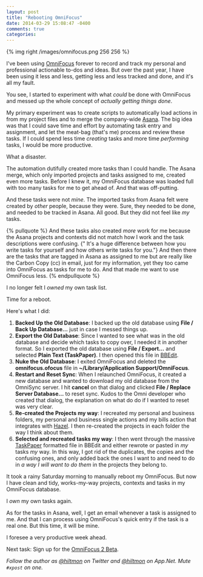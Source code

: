 ```yaml
---
layout: post
title: "Rebooting OmniFocus"
date: 2014-03-29 15:08:47 -0400
comments: true
categories: 
---
```


{% img right /images/omnifocus.png 256 256 %}

I've been using [OmniFocus](https://www.omnigroup.com/omnifocus) forever to record and track my personal and professional actionable to-dos and ideas. But over the past year, I have been using it less and less, getting less and less tracked and done, and it's all my fault.

You see, I started to experiment with what *could* be done with OmniFocus and messed up the whole concept of *actually getting things done*.

My primary experiment was to create scripts to automatically load actions in from my project files and to merge the company-wide [Asana](https://app.asana.com). The big idea was that I could save time and effort by automating task entry and assignment, and let the meat-bag (that's me) process and review these tasks. If I could spend less time *creating* tasks and more time *performing* tasks, I would be more productive.

What a disaster.

The automation dutifully created more tasks than I could handle. The Asana merge, which only imported projects and tasks assigned to me, created even more tasks. Before I knew it, my OmniFocus database was loaded full with too many tasks for me to get ahead of. And that was off-putting.

And these tasks were not *mine*. The imported tasks from Asana felt were created by *other* people, because they were. Sure, they needed to be done, and needed to be tracked in Asana. All good. But they did not feel like *my* tasks.

{% pullquote %}
And these tasks also created *more* work for me because the Asana projects and contexts did not match how I work and the task descriptions were confusing. {" It's a huge difference between how you write tasks for yourself and how others write tasks for you."} And then there are the tasks that are tagged in Asana as assigned to me but are really like the Carbon Copy (cc) in email, just for my information, yet they too came into OmniFocus as tasks for me to do. And that made me want to use OmniFocus less.
{% endpullquote %}

I no longer felt I *owned* my own task list.

Time for a reboot.

Here's what I did:

1. **Backed Up the Old Database**: I backed up the old database using **File / Back Up Database...** just in case I messed things up.
2. **Export the Old Database**: Since I wanted to see what was in the old database and decide which tasks to copy over, I needed it in another format. So I exported the old database using **File / Export...** and selected **Plain Text (TaskPaper)**. I then opened this file in [BBEdit](http://www.barebones.com/products/bbedit/).
3. **Nuke the Old Database**: I exited OmniFocus and deleted the **omnifocus.ofocus** file in **~/Library/Application Support/OmniFocus**.
4. **Restart and Reset Sync**: When I relaunched OmniFocus, it created a new database and wanted to download my old database from the OmniSync server. I hit **cancel** on that dialog and clicked **File / Replace Server Database...** to reset sync. Kudos to the Omni developer who created that dialog, the explanation on what do do if I wanted to reset was very clear.
5. **Re-created the Projects my way**: I recreated my personal and business folders, my personal and business single actions and my bills action that integrates with [Hazel](http://www.noodlesoft.com/hazel). I then re-created the projects in each folder the way I think about them.
6. **Selected and recreated tasks my way**: I then went through the massive [TaskPaper](http://www.hogbaysoftware.com/products/taskpaper) formatted file in BBEdit and either rewrote or pasted in *my* tasks *my* way. In this way, I got rid of the duplicates, the copies and the confusing ones, and only added back the ones I want to and need to do in *a way I will want to do them* in the projects they belong to.

It took a rainy Saturday morning to manually reboot my OmniFocus. But now I have clean and tidy, works-my-way projects, contexts and tasks in my OmniFocus database.

I *own* my own tasks again.

As for the tasks in Asana, well, I get an email whenever a task is assigned to me. And that I can process using OmniFocus's quick entry if the task is a real one. But this time, it will be mine.

I foresee a very productive week ahead.

Next task: Sign up for the [OmniFocus 2 Beta](http://www.omnigroup.com/test/omnifocus/).

*Follow the author as [@hiltmon](http://twitter.com/hiltmon) on Twitter and [@hiltmon](http://alpha.app.net/hiltmon) on App.Net. Mute `#xpost` on one.*
